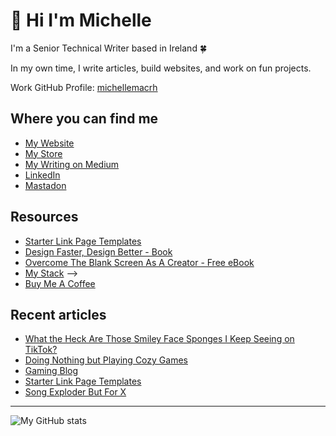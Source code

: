 # 👋 Hi I'm Michelle

I'm a Senior Technical Writer based in Ireland 🍀

In my own time, I write articles, build websites, and work on fun projects.

Work GitHub Profile: [michellemacrh](https://github.com/michellemacrh)

## Where you can find me
- [My Website](https://heymichellemac.com/)
- [My Store](https://store.heymichellemac.com/)
- [My Writing on Medium](https://heymichellemac.medium.com/)
- [LinkedIn](https://www.linkedin.com/in/michellemccausland/)
- [Mastadon](https://pkm.social/@heymichellemac)
<!-- - [Design Insight Newsletter](https://designinsight.substack.com/) -->

## Resources
- [Starter Link Page Templates](https://heymichellemac.com/link-page-templates)
- [Design Faster, Design Better - Book](https://designfaster.netlify.app/)
- [Overcome The Blank Screen As A Creator - Free eBook](https://gum.co/blank-screen)
- [My Stack](https://www.heymichellemac.com/stack) -->
- [Buy Me A Coffee](https://www.buymeacoffee.com/heymichellemac)
<!-- - [Video Game Trackers](https://heymichellemac.com/video-game-trackers) -->

## Recent articles

<!-- BLOG-POST-LIST:START -->
- [What the Heck Are Those Smiley Face Sponges I Keep Seeing on TikTok?](https://heymichellemac.com/scrub-daddy)
- [Doing Nothing but Playing Cozy Games](https://heymichellemac.com/cozy-games)
- [Gaming Blog](https://heymichellemac.com/gaming-blog)
- [Starter Link Page Templates](https://heymichellemac.com/link-page-templates)
- [Song Exploder But For X](https://heymichellemac.com/song-exploder)
<!-- BLOG-POST-LIST:END -->

---

![My GitHub stats](https://github-readme-stats.vercel.app/api?username=heymichellemac&show_icons=true&theme=dracula)

